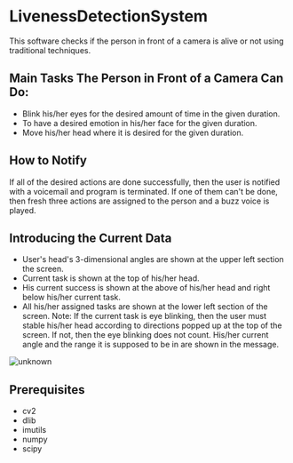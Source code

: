 # LivenessDetectionSystem

This software checks if the person in front of a camera is alive or not using traditional techniques. 

## Main Tasks The Person in Front of a Camera Can Do:
  * Blink his/her eyes for the desired amount of time in the given duration.
  * To have a desired emotion in his/her face for the given duration.
  * Move his/her head where it is desired for the given duration.

## How to Notify
If all of the desired actions are done successfully, then the user is notified with a voicemail and program is terminated.
If one of them can't be done, then fresh three actions are assigned to the person and a buzz voice is played.
  
## Introducing the Current Data  
* User's head's 3-dimensional angles are shown at the upper left section the screen.
* Current task is shown at the top of his/her head.
* His current success is shown at the above of his/her head and right below his/her current task.
* All his/her assigned tasks are shown at the lower left section of the screen.
Note: If the current task is eye blinking, then the user must stable his/her head according to directions popped up at the top of the screen. If not, then the eye blinking does not count. His/her current angle and the range it is supposed to be in are shown in the message.

![unknown](https://user-images.githubusercontent.com/23126077/80846774-16541600-8c16-11ea-8f39-e6ce596dfb98.png)

## Prerequisites
* cv2
* dlib
* imutils
* numpy
* scipy
 
